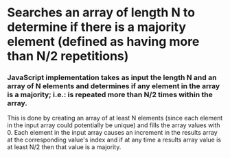 # Searches an array of length N to determine if there is a majority element (defined as having more than N/2 repetitions)

### JavaScript implementation takes as input the length N and an array of N elements and determines if any element in the array is a majority; i.e.: is repeated more than N/2 times within the array. 

This is done by creating an array of at least N elements (since each element in the input array could potentially be unique) and fills the array values with 0. Each element in the input array causes an increment in the results array at the corresponding value's index and if at any time a results array value is at least N/2 then that value is a majority. 